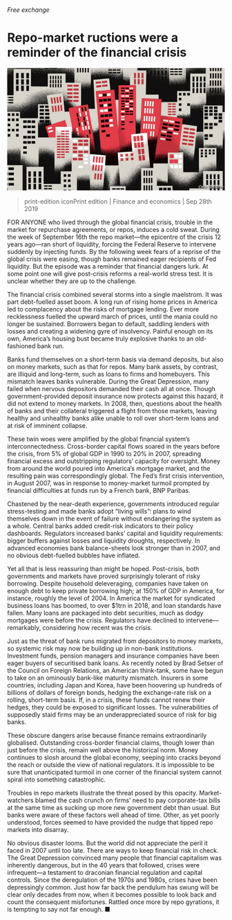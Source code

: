 ###### Free exchange

# Repo-market ructions were a reminder of the financial crisis 

![image](images/20190928_FND000_0.jpg) 

> print-edition iconPrint edition | Finance and economics | Sep 28th 2019 

FOR ANYONE who lived through the global financial crisis, trouble in the market for repurchase agreements, or repos, induces a cold sweat. During the week of September 16th the repo market—the epicentre of the crisis 12 years ago—ran short of liquidity, forcing the Federal Reserve to intervene suddenly by injecting funds. By the following week fears of a reprise of the global crisis were easing, though banks remained eager recipients of Fed liquidity. But the episode was a reminder that financial dangers lurk. At some point one will give post-crisis reforms a real-world stress test. It is unclear whether they are up to the challenge. 

The financial crisis combined several storms into a single maelstrom. It was part debt-fuelled asset boom. A long run of rising home prices in America led to complacency about the risks of mortgage lending. Ever more recklessness fuelled the upward march of prices, until the mania could no longer be sustained. Borrowers began to default, saddling lenders with losses and creating a widening gyre of insolvency. Painful enough on its own, America’s housing bust became truly explosive thanks to an old-fashioned bank run. 

Banks fund themselves on a short-term basis via demand deposits, but also on money markets, such as that for repos. Many bank assets, by contrast, are illiquid and long-term, such as loans to firms and homebuyers. This mismatch leaves banks vulnerable. During the Great Depression, many failed when nervous depositors demanded their cash all at once. Though government-provided deposit insurance now protects against this hazard, it did not extend to money markets. In 2008, then, questions about the health of banks and their collateral triggered a flight from those markets, leaving healthy and unhealthy banks alike unable to roll over short-term loans and at risk of imminent collapse. 

These twin woes were amplified by the global financial system’s interconnectedness. Cross-border capital flows soared in the years before the crisis, from 5% of global GDP in 1990 to 20% in 2007, spreading financial excess and outstripping regulators’ capacity for oversight. Money from around the world poured into America’s mortgage market, and the resulting pain was correspondingly global. The Fed’s first crisis intervention, in August 2007, was in response to money-market turmoil prompted by financial difficulties at funds run by a French bank, BNP Paribas. 

Chastened by the near-death experience, governments introduced regular stress-testing and made banks adopt “living wills”: plans to wind themselves down in the event of failure without endangering the system as a whole. Central banks added credit-risk indicators to their policy dashboards. Regulators increased banks’ capital and liquidity requirements: bigger buffers against losses and liquidity droughts, respectively. In advanced economies bank balance-sheets look stronger than in 2007, and no obvious debt-fuelled bubbles have inflated. 

Yet all that is less reassuring than might be hoped. Post-crisis, both governments and markets have proved surprisingly tolerant of risky borrowing. Despite household deleveraging, companies have taken on enough debt to keep private borrowing high; at 150% of GDP in America, for instance, roughly the level of 2004. In America the market for syndicated business loans has boomed, to over $1trn in 2018, and loan standards have fallen. Many loans are packaged into debt securities, much as dodgy mortgages were before the crisis. Regulators have declined to intervene—remarkably, considering how recent was the crisis. 

Just as the threat of bank runs migrated from depositors to money markets, so systemic risk may now be building up in non-bank institutions. Investment funds, pension managers and insurance companies have been eager buyers of securitised bank loans. As recently noted by Brad Setser of the Council on Foreign Relations, an American think-tank, some have begun to take on an ominously bank-like maturity mismatch. Insurers in some countries, including Japan and Korea, have been hoovering up hundreds of billions of dollars of foreign bonds, hedging the exchange-rate risk on a rolling, short-term basis. If, in a crisis, these funds cannot renew their hedges, they could be exposed to significant losses. The vulnerabilities of supposedly staid firms may be an underappreciated source of risk for big banks. 

These obscure dangers arise because finance remains extraordinarily globalised. Outstanding cross-border financial claims, though lower than just before the crisis, remain well above the historical norm. Money continues to slosh around the global economy, seeping into cracks beyond the reach or outside the view of national regulators. It is impossible to be sure that unanticipated turmoil in one corner of the financial system cannot spiral into something catastrophic. 

Troubles in repo markets illustrate the threat posed by this opacity. Market-watchers blamed the cash crunch on firms’ need to pay corporate-tax bills at the same time as sucking up more new government debt than usual. But banks were aware of these factors well ahead of time. Other, as yet poorly understood, forces seemed to have provided the nudge that tipped repo markets into disarray. 

No obvious disaster looms. But the world did not appreciate the peril it faced in 2007 until too late. There are ways to keep financial risk in check. The Great Depression convinced many people that financial capitalism was inherently dangerous, but in the 40 years that followed, crises were infrequent—a testament to draconian financial regulation and capital controls. Since the deregulation of the 1970s and 1980s, crises have been depressingly common. Just how far back the pendulum has swung will be clear only decades from now, when it becomes possible to look back and count the consequent misfortunes. Rattled once more by repo gyrations, it is tempting to say not far enough. ■ 

